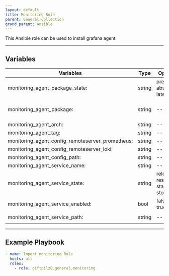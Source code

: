 ```yaml
---
layout: default
title: Monitoring Role
parent: General Collection
grand_parent: Ansible
---
```


This Ansible role can be used to install grafana agent.

______________________________________________________________________

## Variables

| Variables                                        | Type   | Options                               | Defaults                                                                                                                                                        |
| ------------------------------------------------ | ------ | ------------------------------------- | --------------------------------------------------------------------------------------------------------------------------------------------------------------- |
| monitoring_agent_package_state:                  | string | present, absent, latest               | present                                                                                                                                                         |
| monitoring_agent_package:                        | string | ---                                   | `https://github.com/grafana/agent/releases/download/{{ monitoring_agent_tag }}/grafana-agent-flow-{{ monitoring_agent_tag }}-1.{{ monitoring_agent_arch }}.rpm` |
| monitoring_agent_arch:                           | string | ---                                   | amd64                                                                                                                                                           |
| monitoring_agent_tag:                            | string | ---                                   | v0.38.1                                                                                                                                                         |
| monitoring_agent_config_remoteserver_prometheus: | string | ---                                   | http://127.0.0.1:3100/loki/api/v1/push                                                                                                                          |
| monitoring_agent_config_remoteserver_loki:       | string | ---                                   | http://127.0.0.1:9100/api/v1/push                                                                                                                               |
| monitoring_agent_config_path:                    | string | ---                                   | /etc/grafana-agent-flow.river                                                                                                                                   |
| monitoring_agent_service_name:                   | string | ---                                   | grafana-agent-flow.service                                                                                                                                      |
| monitoring_agent_service_state:                  | string | reloaded, restarted, started, stopped | started                                                                                                                                                         |
| monitoring_agent_service_enabled:                | bool   | false, true                           | true                                                                                                                                                            |
| monitoring_agent_service_path:                   | string | ---                                   | `/usr/lib/systemd/system/{{ monitoring_agent_service_name }}`                                                                                                   |

______________________________________________________________________

## Example Playbook

```yaml
- name: Import monitoring Role
  hosts: all
  roles:
    - role: giftpilz0.general.monitoring
```
